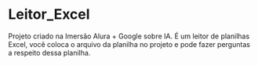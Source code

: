# Leitor_Excel
Projeto criado na Imersão Alura + Google sobre IA. É um leitor de planilhas Excel, você coloca o arquivo da planilha no projeto e pode fazer perguntas a respeito dessa planilha.
